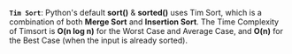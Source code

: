 **`Tim Sort`**: Python's default **sort()** & **sorted()** uses Tim Sort, which is a combination of both **Merge Sort** and **Insertion Sort**.
                The Time Complexity of Timsort is **O(n log n)** for the Worst Case and Average Case, and **O(n)** for the Best Case (when the input is already sorted).
